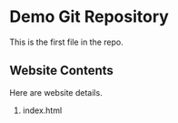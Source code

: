 # Demo Git Repository

This is the first file in the repo.


## Website Contents
Here are website details.

1. index.html